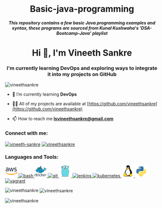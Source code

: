 <h1 align="center">Basic-java-programming</h1>
<h5 align="center">This repository contains a few basic Java programming examples and syntax, these programs are sourced from Kunal Kushwaha's 'DSA-Bootcamp-Java' playlist</h5>
<h1 align="center">Hi 👋, I'm Vineeth Sankre</h1>
<h3 align="center">I'm currently learning DevOps and exploring ways to integrate it into my projects on GitHub</h3>


<p align="left"> <img src="https://komarev.com/ghpvc/?username=vineethsankre&label=Profile%20views&color=0e75b6&style=flat" alt="vineethsankre" /> </p>

- 🌱 I’m currently learning **DevOps**

- 👨‍💻 All of my projects are available at [https://github.com/vineethsankre](https://github.com/vineethsankre)

- 📫 How to reach me **lsvineethsankre@gmail.com**

<h3 align="left">Connect with me:</h3>
<p align="left">
<a href="https://linkedin.com/in/vineeth-sankre" target="blank"><img align="center" src="https://raw.githubusercontent.com/rahuldkjain/github-profile-readme-generator/master/src/images/icons/Social/linked-in-alt.svg" alt="vineeth-sankre" height="30" width="40" /></a>
<a href="https://instagram.com/vineethsankre" target="blank"><img align="center" src="https://raw.githubusercontent.com/rahuldkjain/github-profile-readme-generator/master/src/images/icons/Social/instagram.svg" alt="vineethsankre" height="30" width="40" /></a>
</p>

<h3 align="left">Languages and Tools:</h3>
<p align="left"> <a href="https://aws.amazon.com" target="_blank" rel="noreferrer"> <img src="https://raw.githubusercontent.com/devicons/devicon/master/icons/amazonwebservices/amazonwebservices-original-wordmark.svg" alt="aws" width="40" height="40"/> </a> <a href="https://www.gnu.org/software/bash/" target="_blank" rel="noreferrer"> <img src="https://www.vectorlogo.zone/logos/gnu_bash/gnu_bash-icon.svg" alt="bash" width="40" height="40"/> </a> <a href="https://www.docker.com/" target="_blank" rel="noreferrer"> <img src="https://raw.githubusercontent.com/devicons/devicon/master/icons/docker/docker-original-wordmark.svg" alt="docker" width="40" height="40"/> </a> <a href="https://git-scm.com/" target="_blank" rel="noreferrer"> <img src="https://www.vectorlogo.zone/logos/git-scm/git-scm-icon.svg" alt="git" width="40" height="40"/> </a> <a href="https://golang.org" target="_blank" rel="noreferrer"> <img src="https://raw.githubusercontent.com/devicons/devicon/master/icons/go/go-original.svg" alt="go" width="40" height="40"/> </a> <a href="https://www.jenkins.io" target="_blank" rel="noreferrer"> <img src="https://www.vectorlogo.zone/logos/jenkins/jenkins-icon.svg" alt="jenkins" width="40" height="40"/> </a> <a href="https://kubernetes.io" target="_blank" rel="noreferrer"> <img src="https://www.vectorlogo.zone/logos/kubernetes/kubernetes-icon.svg" alt="kubernetes" width="40" height="40"/> </a> <a href="https://www.linux.org/" target="_blank" rel="noreferrer"> <img src="https://raw.githubusercontent.com/devicons/devicon/master/icons/linux/linux-original.svg" alt="linux" width="40" height="40"/> </a> <a href="https://www.python.org" target="_blank" rel="noreferrer"> <img src="https://raw.githubusercontent.com/devicons/devicon/master/icons/python/python-original.svg" alt="python" width="40" height="40"/> </a> <a href="https://www.vagrantup.com/" target="_blank" rel="noreferrer"> <img src="https://www.vectorlogo.zone/logos/vagrantup/vagrantup-icon.svg" alt="vagrant" width="40" height="40"/> </a> </p>

<p><img align="left" src="https://github-readme-stats.vercel.app/api/top-langs?username=vineethsankre&show_icons=true&locale=en&layout=compact" alt="vineethsankre" /></p>

<p>&nbsp;<img align="center" src="https://github-readme-stats.vercel.app/api?username=vineethsankre&show_icons=true&locale=en" alt="vineethsankre" /></p>

<p><img align="center" src="https://github-readme-streak-stats.herokuapp.com/?user=vineethsankre&" alt="vineethsankre" /></p>
